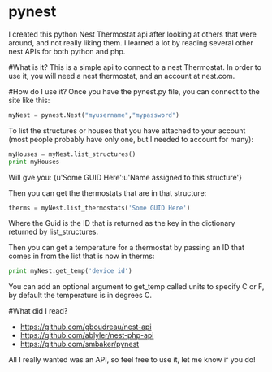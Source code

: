 # pynest
I created this python Nest Thermostat api after looking at others that were around, and not really liking them.  I learned a lot by reading several other nest APIs for both python and php.

#What is it?
This is a simple api to connect to a nest Thermostat.  In order to use it, you will need a nest thermostat, and an account at nest.com.

#How do I use it?
Once you have the pynest.py file, you can connect to the site like this:
```python
myNest = pynest.Nest("myusername","mypassword")
```
To list the structures or houses that you have attached to your account (most people probably have only one, but I needed to account for many):
```python
myHouses = myNest.list_structures()
print myHouses
```
Will gve you:
{u'Some GUID Here':u'Name assigned to this structure'}

Then you can get the thermostats that are in that structure:
```python
therms = myNest.list_thermostats('Some GUID Here')
```
Where the Guid is the ID that is returned as the key in the dictionary returned by list_structures.

Then you can get a temperature for a thermostat by passing an ID that comes in from the list that is now in therms:
```python
print myNest.get_temp('device id')
```
You can add an optional argument to get_temp called units to specify C or F, by default the temperature is in degrees C.

#What did I read?
* https://github.com/gboudreau/nest-api
* https://github.com/ablyler/nest-php-api
* https://github.com/smbaker/pynest

All I really wanted was an API, so feel free to use it, let me know if you do!

